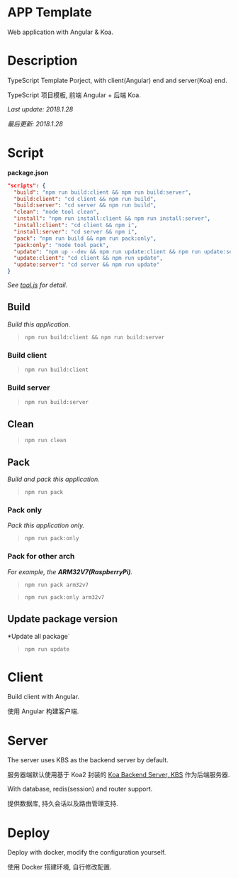 # APP Template

Web application with Angular & Koa.

# Description

TypeScript Template Porject, with client(Angular) end and server(Koa) end.

TypeScript 项目模板, 前端 Angular + 后端 Koa.

*Last update: 2018.1.28*

*最后更新: 2018.1.28*

# Script

**package.json**
```json
"scripts": {
  "build": "npm run build:client && npm run build:server",
  "build:client": "cd client && npm run build",
  "build:server": "cd server && npm run build",
  "clean": "node tool clean",
  "install": "npm run install:client && npm run install:server",
  "install:client": "cd client && npm i",
  "install:server": "cd server && npm i",
  "pack": "npm run build && npm run pack:only",
  "pack:only": "node tool pack",
  "update": "npm up --dev && npm run update:client && npm run update:server",
  "update:client": "cd client && npm run update",
  "update:server": "cd server && npm run update"
}
```

*See [tool.js](https://github.com/DevinDon/app-template/blob/master/tool.js) for detail.*

## Build

*Build this application.*

> `npm run build:client && npm run build:server`

### Build client

> `npm run build:client`

### Build server

> `npm run build:server`

## Clean

> `npm run clean`

## Pack

*Build and pack this application.*

> `npm run pack`

### Pack only

*Pack this application only.*

> `npm run pack:only`

### Pack for other arch

*For example, the **ARM32V7(RaspberryPi)**.*

> `npm run pack arm32v7`

> `npm run pack:only arm32v7`

## Update package version

*Update all package`

> `npm run update`

# Client

Build client with Angular.

使用 Angular 构建客户端.

# Server

The server uses KBS as the backend server by default.

服务器端默认使用基于 Koa2 封装的 [Koa Backend Server, KBS](https://www.npmjs.com/package/koa-backend-server) 作为后端服务器.

With database, redis(session) and router support.

提供数据库, 持久会话以及路由管理支持.

# Deploy

Deploy with docker, modify the configuration yourself.

使用 Docker 搭建环境, 自行修改配置.
